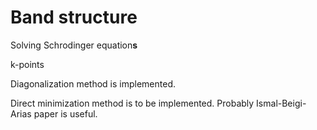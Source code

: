# Band structure

Solving Schrodinger equation**s**

k-points

Diagonalization method is implemented.

Direct minimization method is to be implemented. Probably Ismal-Beigi-Arias
paper is useful.

